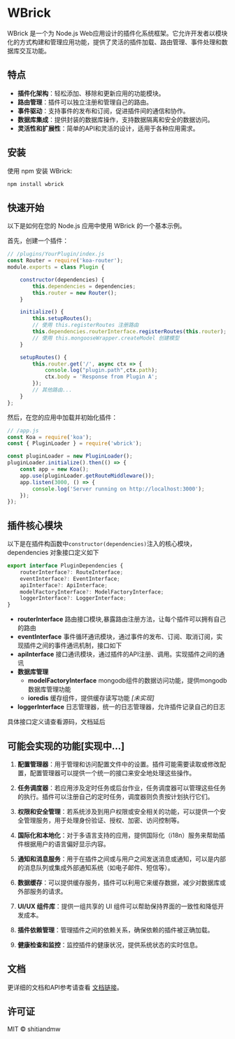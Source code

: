 # WBrick

WBrick 是一个为 Node.js Web应用设计的插件化系统框架。它允许开发者以模块化的方式构建和管理应用功能，提供了灵活的插件加载、路由管理、事件处理和数据库交互功能。

## 特点

- **插件化架构**：轻松添加、移除和更新应用的功能模块。
- **路由管理**：插件可以独立注册和管理自己的路由。
- **事件驱动**：支持事件的发布和订阅，促进插件间的通信和协作。
- **数据库集成**：提供封装的数据库操作，支持数据隔离和安全的数据访问。
- **灵活性和扩展性**：简单的API和灵活的设计，适用于各种应用需求。


## 安装

使用 npm 安装 WBrick:

```bash
npm install wbrick
```

## 快速开始
以下是如何在您的 Node.js 应用中使用 WBrick 的一个基本示例。

首先，创建一个插件：

```javascript
// /plugins/YourPlugin/index.js
const Router = require('koa-router');
module.exports = class Plugin {

    constructor(dependencies) {
        this.dependencies = dependencies;
        this.router = new Router();
    }

    initialize() {
        this.setupRoutes();
        // 使用 this.registerRoutes 注册路由
        this.dependencies.routerInterface.registerRoutes(this.router);
        // 使用 this.mongooseWrapper.createModel 创建模型
    }

    setupRoutes() {
        this.router.get('/', async ctx => {
            console.log("plugin.path",ctx.path);
            ctx.body = 'Response from Plugin A';
        });
        // 其他路由...
    }
};
```

然后，在您的应用中加载并初始化插件：

```javascript
// /app.js
const Koa = require('koa');
const { PluginLoader } = require('wbrick');

const pluginLoader = new PluginLoader();
pluginLoader.initialize().then(() => {
    const app = new Koa();
    app.use(pluginLoader.getRouteMiddleware());
    app.listen(3000, () => {
        console.log('Server running on http://localhost:3000');
    });
});

```
## 插件核心模块

以下是在插件构函数中`constructor(dependencies)`注入的核心模块，dependencies 对象接口定义如下

``` javascript 
export interface PluginDependencies {
    routerInterface?: RouteInterface;
    eventInterface?: EventInterface;
    apiInterface?: ApiInterface;
    modelFactoryInterface?: ModelFactoryInterface;
    loggerInterface?: LoggerInterface;
}
```

- **routerInterface** 路由接口模块,暴露路由注册方法，让每个插件可以拥有自己的路由
- **eventInterface** 事件循环通讯模块，通过事件的发布、订阅、取消订阅，实现插件之间的事件通讯机制，接口如下
- **apiInterface** 接口通讯模块，通过插件的API注册、调用。实现插件之间的通讯
- **数据库管理**
    + **modelFactoryInterface** mongodb组件的数据访问功能，提供mongodb数据库管理功能
    + **ioredis** 缓存组件，提供缓存读写功能 *[未实现]*
- **loggerInterface** 日志管理器，统一的日志管理器，允许插件记录自己的日志

具体接口定义请查看源码，文档延后

## 可能会实现的功能[实现中...]

1. **配置管理器**：用于管理和访问配置文件中的设置。插件可能需要读取或修改配置，配置管理器可以提供一个统一的接口来安全地处理这些操作。

2. **任务调度器**：若应用涉及定时任务或后台作业，任务调度器可以管理这些任务的执行。插件可以注册自己的定时任务，调度器则负责按计划执行它们。

3. **权限和安全管理**：若系统涉及到用户权限或安全相关的功能，可以提供一个安全管理服务，用于处理身份验证、授权、加密、访问控制等。

4. **国际化和本地化**：对于多语言支持的应用，提供国际化（i18n）服务来帮助插件根据用户的语言偏好显示内容。

5. **通知和消息服务**：用于在插件之间或与用户之间发送消息或通知，可以是内部的消息队列或集成外部通知系统（如电子邮件、短信等）。

6. **数据缓存**：可以提供缓存服务，插件可以利用它来缓存数据，减少对数据库或外部服务的请求。

7. **UI/UX 组件库**：提供一组共享的 UI 组件可以帮助保持界面的一致性和降低开发成本。

8. **插件依赖管理**：管理插件之间的依赖关系，确保依赖的插件被正确加载。

9. **健康检查和监控**：监控插件的健康状况，提供系统状态的实时信息。

## 文档

更详细的文档和API参考请查看 [文档链接]()。

## 许可证
MIT © shitiandmw